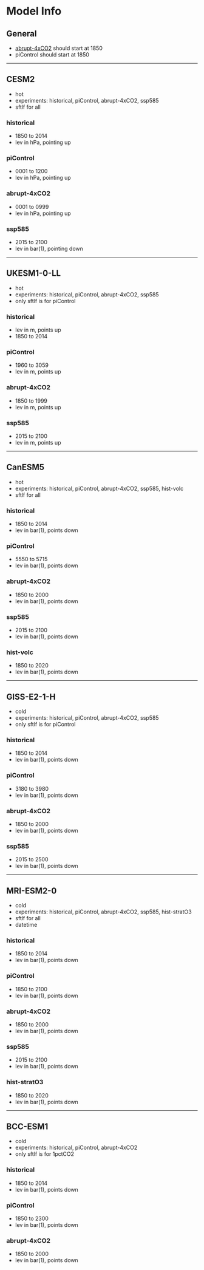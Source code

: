 # Model Info
## General
- [abrupt-4xCO2](https://view.es-doc.org/?renderMethod=name&project=cmip6&type=cim.2.designing.NumericalExperiment&client=esdoc-url-rewrite&name=abrupt-4xco2) should start at 1850
- piControl should start at 1850
---
## CESM2
- hot
- experiments: historical, piControl, abrupt-4xCO2, ssp585
- sftlf for all
### historical
- 1850 to 2014
- lev in hPa, pointing up
### piControl
- 0001 to 1200
- lev in hPa, pointing up
### abrupt-4xCO2
- 0001 to 0999
- lev in hPa, pointing up
### ssp585
- 2015 to 2100
- lev in bar(1), pointing down

---
## UKESM1-0-LL
- hot
- experiments: historical, piControl, abrupt-4xCO2, ssp585
- only sftlf is for piControl
### historical
- lev in m, points up
- 1850 to 2014
### piControl
- 1960 to 3059
- lev in m, points up
### abrupt-4xCO2
- 1850 to 1999
- lev in m, points up
### ssp585
- 2015 to 2100
- lev in m, points up

---
## CanESM5
- hot
- experiments: historical, piControl, abrupt-4xCO2, ssp585, hist-volc
- sftlf for all
### historical
- 1850 to 2014
- lev in bar(1), points down
### piControl
- 5550 to 5715
- lev in bar(1), points down
### abrupt-4xCO2
- 1850 to 2000
- lev in bar(1), points down
### ssp585
- 2015 to 2100
- lev in bar(1), points down
### hist-volc
- 1850 to 2020
- lev in bar(1), points down

---
## GISS-E2-1-H
- cold
- experiments: historical, piControl, abrupt-4xCO2, ssp585
- only sftlf is for piControl
### historical
- 1850 to 2014
- lev in bar(1), points down
### piControl
- 3180 to 3980
- lev in bar(1), points down
### abrupt-4xCO2
- 1850 to 2000
- lev in bar(1), points down
### ssp585
- 2015 to 2500
- lev in bar(1), points down

---
## MRI-ESM2-0
- cold
- experiments: historical, piControl, abrupt-4xCO2, ssp585, hist-stratO3
- sftlf for all
- datetime
### historical
- 1850 to 2014
- lev in bar(1), points down
### piControl
- 1850 to 2100
- lev in bar(1), points down
### abrupt-4xCO2
- 1850 to 2000
- lev in bar(1), points down
### ssp585
- 2015 to 2100
- lev in bar(1), points down
### hist-stratO3
- 1850 to 2020
- lev in bar(1), points down

---
## BCC-ESM1
- cold
- experiments: historical, piControl, abrupt-4xCO2
- only sftlf is for 1pctCO2
### historical
- 1850 to 2014
- lev in bar(1), points down
### piControl
- 1850 to 2300
- lev in bar(1), points down
### abrupt-4xCO2
- 1850 to 2000
- lev in bar(1), points down
